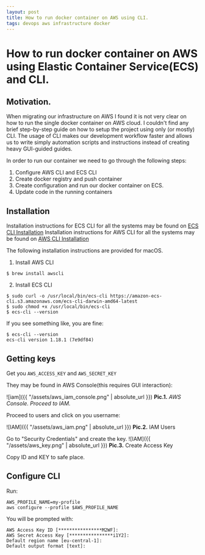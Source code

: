 ```yaml
---
layout: post
title: How to run docker container on AWS using CLI.
tags: devops aws infrastructure docker
---
```


# How to run docker container on AWS using Elastic Container Service(ECS) and CLI.

## Motivation.

When migrating our infrastructure on AWS I found it is not very clear on how to run the single docker container on AWS cloud.
I couldn't find any brief step-by-step guide on how to setup the project using only (or mostly) CLI.
The usage of CLI makes our development workflow faster and allows us to write simply automation scripts and instructions instead of creating heavy GUI-guided guides.

In order to run our container we need to go through the following steps:

1. Configure AWS CLI and ECS CLI
2. Create docker registry and push container
3. Create configuration and run our docker container on ECS.
4. Update code in the running containers

## Installation

Installation instructions for ECS CLI for all the systems may be found on [ECS CLI Installation](https://docs.aws.amazon.com/AmazonECS/latest/developerguide/ECS_CLI_installation.html)
Installation instructions for AWS CLI for all the systems may be found on [AWS CLI Installation](https://docs.aws.amazon.com/cli/latest/userguide/install-cliv2.html)

The following installation instructions are provided for macOS.

1. Install AWS CLI

```shell
$ brew install awscli
```

2. Install ECS CLI

```shell
$ sudo curl -o /usr/local/bin/ecs-cli https://amazon-ecs-cli.s3.amazonaws.com/ecs-cli-darwin-amd64-latest
$ sudo chmod +x /usr/local/bin/ecs-cli
$ ecs-cli --version
```

If you see something like, you are fine:

```shell
$ ecs-cli --version
ecs-cli version 1.18.1 (7e9df84)
```

## Getting keys

Get you `AWS_ACCESS_KEY` and `AWS_SECRET_KEY`

They may be found in AWS Console(this requires GUI interaction):

![iam]({{ "/assets/aws_iam_console.png" | absolute_url }})
**Pic.1.** _AWS Console. Proceed to IAM._

Proceed to users and click on you username:

![IAM]({{ "/assets/aws_iam.png" | absolute_url }})
**Pic.2.** IAM Users

Go to "Security Credentials" and create the key.
![IAM]({{ "/assets/aws_key.png" | absolute_url }})
**Pic.3.** Create Access Key

Copy ID and KEY to safe place.

## Configure CLI

Run:

```shell
AWS_PROFILE_NAME=my-profile
aws configure --profile $AWS_PROFILE_NAME
```

You will be prompted with:

```shell
AWS Access Key ID [****************M2WF]:
AWS Secret Access Key [****************i1Y2]:
Default region name [eu-central-1]:
Default output format [text]:
```
